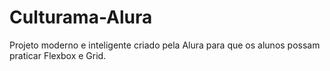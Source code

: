 # Culturama-Alura
Projeto moderno e inteligente criado pela Alura para que os alunos possam praticar Flexbox e Grid.
